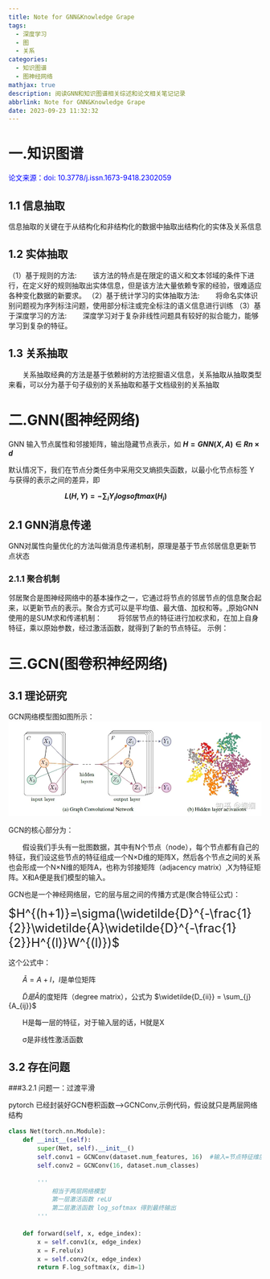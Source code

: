 ```yaml
---
title: Note for GNN&Knowledge Grape
tags:
  - 深度学习
  - 图
  - 关系
categories:
  - 知识图谱
  - 图神经网络
mathjax: true
description: 阅读GNN和知识图谱相关综述和论文相关笔记记录
abbrlink: Note for GNN&Knowledge Grape
date: 2023-09-23 11:32:32
---
```


# 一.知识图谱
<font color=blue>论文来源：doi: 10.3778/j.issn.1673-9418.2302059</font>
## 1.1 信息抽取
信息抽取的关键在于从结构化和非结构化的数据中抽取出结构化的实体及关系信息
## 1.2 实体抽取
（1）基于规则的方法:
&emsp;&emsp;该方法的特点是在限定的语义和文本邻域的条件下进行，在定义好的规则抽取出实体信息，但是该方法大量依赖专家的经验，很难适应各种变化数据的新要求。
（2）基于统计学习的实体抽取方法:
&emsp;&emsp;将命名实体识别问题视为序列标注问题，使用部分标注或完全标注的语义信息进行训练
（3）基于深度学习的方法:
&emsp;&emsp;深度学习对于复杂非线性问题具有较好的拟合能力，能够学习到复杂的特征。
## 1.3 关系抽取
&emsp;&emsp;关系抽取经典的方法是基于依赖树的方法挖掘语义信息，关系抽取从抽取类型来看，可以分为基于句子级别的关系抽取和基于文档级别的关系抽取


# 二.GNN(图神经网络)
GNN 输入节点属性和邻接矩阵，输出隐藏节点表示，如  **$H = GNN(X, A) ∈ Rn×d$**

默认情况下，我们在节点分类任务中采用交叉熵损失函数，以最小化节点标签 Y 与获得的表示之间的差异，即 

&emsp;&emsp;&emsp;&emsp;&emsp;&emsp;&emsp;&emsp;**$L(H,Y)=-\sum_i{Y_i logsoftmax(H_i)}$**

## 2.1 GNN消息传递
GNN对属性向量优化的方法叫做消息传递机制，原理是基于节点邻居信息更新节点状态
### 2.1.1 聚合机制
邻居聚合是图神经网络中的基本操作之一，它通过将节点的邻居节点的信息聚合起来，以更新节点的表示。聚合方式可以是平均值、最大值、加权和等。,原始GNN使用的是SUM求和传递机制：
&emsp;&emsp;将邻居节点的特征进行加权求和，在加上自身特征，乘以原始参数，经过激活函数，就得到了新的节点特征。
示例：

<!-- https://blog.csdn.net/qq_25601345/article/details/112135810 -->


# 三.GCN(图卷积神经网络)
## 3.1 理论研究
GCN网络模型图如图所示：
![GCN模型图](../assets/image/Note-for-GNN-Knowledge-Grape/GCN-Model.webp)

GCN的核心部分为：

&emsp;&emsp;假设我们手头有一批图数据，其中有N个节点（node），每个节点都有自己的特征，我们设这些节点的特征组成一个N×D维的矩阵X，然后各个节点之间的关系也会形成一个N×N维的矩阵A，也称为邻接矩阵（adjacency matrix）,X为特征矩阵。X和A便是我们模型的输入。

GCN也是一个神经网络层，它的层与层之间的传播方式是(聚合特征公式)：

<font size = 5>$H^{(h+1)}=\sigma(\widetilde{D}^{-\frac{1}{2}}\widetilde{A}\widetilde{D}^{-\frac{1}{2}}H^{(l)}W^{(l)})$</font>

这个公式中：

&emsp;&emsp;$\widetilde{A}=A+I，I$是单位矩阵

&emsp;&emsp;$\widetilde{D}是\widetilde{A}$的度矩阵（degree matrix），公式为 $\widetilde{D_{ii}} = \sum_{j}{A_{ij}}$

&emsp;&emsp;H是每一层的特征，对于输入层的话，H就是X

&emsp;&emsp;σ是非线性激活函数

## 3.2 存在问题
###3.2.1 问题一：过渡平滑
<!-- https://www.zhihu.com/question/346942899 -->


pytorch 已经封装好GCN卷积函数-->GCNConv,示例代码，假设就只是两层网络结构 
``` python
class Net(torch.nn.Module):
    def __init__(self):
        super(Net, self).__init__()
        self.conv1 = GCNConv(dataset.num_features, 16)  #输入=节点特征维度，16是中间隐藏神经元个数
        self.conv2 = GCNConv(16, dataset.num_classes)

        '''
            相当于两层网络模型
            第一层激活函数 reLU
            第二层激活函数 log_softmax 得到最终输出
        '''

    def forward(self, x, edge_index):
        x = self.conv1(x, edge_index)
        x = F.relu(x)
        x = self.conv2(x, edge_index)
        return F.log_softmax(x, dim=1)



